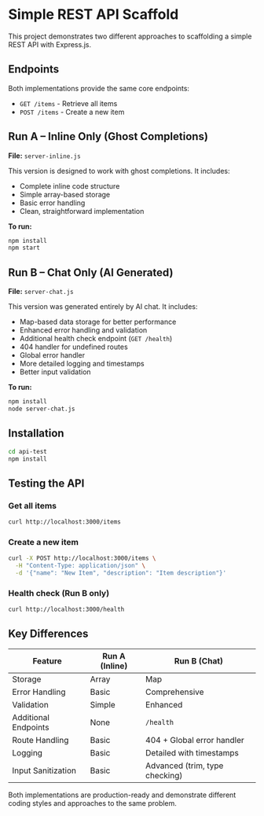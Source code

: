 # Simple REST API Scaffold

This project demonstrates two different approaches to scaffolding a simple REST API with Express.js.

## Endpoints

Both implementations provide the same core endpoints:
- `GET /items` - Retrieve all items
- `POST /items` - Create a new item

## Run A – Inline Only (Ghost Completions)

**File:** `server-inline.js`

This version is designed to work with ghost completions. It includes:
- Complete inline code structure
- Simple array-based storage
- Basic error handling
- Clean, straightforward implementation

**To run:**
```bash
npm install
npm start
```

## Run B – Chat Only (AI Generated)

**File:** `server-chat.js`

This version was generated entirely by AI chat. It includes:
- Map-based data storage for better performance
- Enhanced error handling and validation
- Additional health check endpoint (`GET /health`)
- 404 handler for undefined routes
- Global error handler
- More detailed logging and timestamps
- Better input validation

**To run:**
```bash
npm install
node server-chat.js
```

## Installation

```bash
cd api-test
npm install
```

## Testing the API

### Get all items
```bash
curl http://localhost:3000/items
```

### Create a new item
```bash
curl -X POST http://localhost:3000/items \
  -H "Content-Type: application/json" \
  -d '{"name": "New Item", "description": "Item description"}'
```

### Health check (Run B only)
```bash
curl http://localhost:3000/health
```

## Key Differences

| Feature | Run A (Inline) | Run B (Chat) |
|---------|----------------|--------------|
| Storage | Array | Map |
| Error Handling | Basic | Comprehensive |
| Validation | Simple | Enhanced |
| Additional Endpoints | None | `/health` |
| Route Handling | Basic | 404 + Global error handler |
| Logging | Basic | Detailed with timestamps |
| Input Sanitization | Basic | Advanced (trim, type checking) |

Both implementations are production-ready and demonstrate different coding styles and approaches to the same problem.

